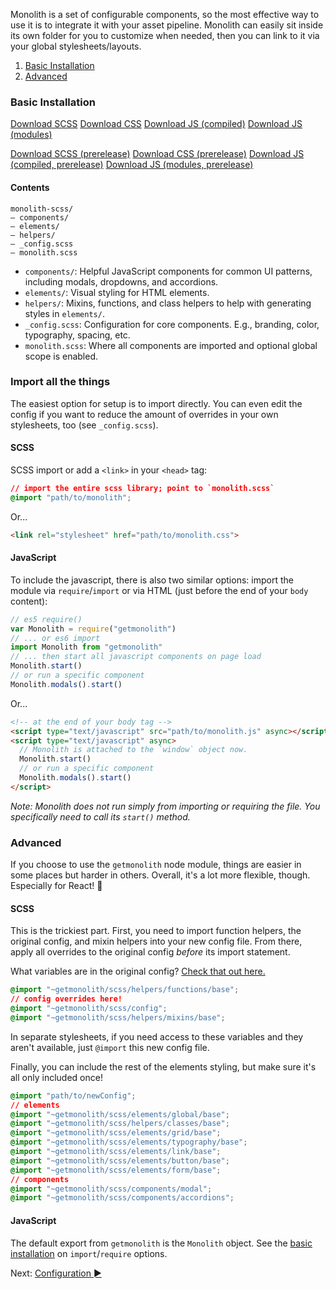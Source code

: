 Monolith is a set of configurable components, so the most effective way to use it is to integrate it with your asset pipeline. Monolith can easily sit inside its own folder for you to customize when needed, then you can link to it via your global stylesheets/layouts.

1.  [Basic Installation](#basic-installation)
2.  [Advanced](#advanced)

### Basic Installation

[Download SCSS](https://github.com/geotrev/getmonolith.io/raw/master/dist/monolith.scss.zip)
[Download CSS](https://github.com/geotrev/getmonolith.io/raw/master/dist/monolith.css.zip)
[Download JS (compiled)](https://github.com/geotrev/getmonolith.io/raw/master/dist/monolith.js.zip)
[Download JS (modules)](https://github.com/geotrev/getmonolith.io/raw/master/dist/monolith.modules.js.zip)

[Download SCSS (prerelease)](https://github.com/geotrev/getmonolith.io/raw/develop/dist/monolith.scss.zip)
[Download CSS (prerelease)](https://github.com/geotrev/getmonolith.io/raw/develop/dist/monolith.css.zip)
[Download JS (compiled, prerelease)](https://github.com/geotrev/getmonolith.io/raw/develop/dist/monolith.js.zip)
[Download JS (modules, prerelease)](https://github.com/geotrev/getmonolith.io/raw/develop/dist/monolith.modules.js.zip)

#### Contents

```
monolith-scss/
— components/
— elements/
— helpers/
— _config.scss
— monolith.scss
```

* `components/`: Helpful JavaScript components for common UI patterns, including modals, dropdowns, and accordions.
* `elements/`: Visual styling for HTML elements.
* `helpers/`: Mixins, functions, and class helpers to help with generating styles in `elements/`.
* `_config.scss`: Configuration for core components. E.g., branding, color, typography, spacing, etc.
* `monolith.scss`: Where all components are imported and optional global scope is enabled.

### Import all the things

The easiest option for setup is to import directly. You can even edit the config if you want to reduce the amount of overrides in your own stylesheets, too (see `_config.scss`).

#### SCSS

SCSS import or add a `<link>` in your `<head>` tag:

```css
// import the entire scss library; point to `monolith.scss`
@import "path/to/monolith";
```

Or...

```html
<link rel="stylesheet" href="path/to/monolith.css">
```

#### JavaScript

To include the javascript, there is also two similar options: import the module via `require`/`import` or via HTML (just before the end of your `body` content):

```js
// es5 require()
var Monolith = require("getmonolith")
// ... or es6 import
import Monolith from "getmonolith"
// ... then start all javascript components on page load
Monolith.start()
// or run a specific component
Monolith.modals().start()
```

Or...

```html
<!-- at the end of your body tag -->
<script type="text/javascript" src="path/to/monolith.js" async></script>
<script type="text/javascript" async>
  // Monolith is attached to the `window` object now.
  Monolith.start()
  // or run a specific component
  Monolith.modals().start()
</script>
```

_Note: Monolith does not run simply from importing or requiring the file. You specifically need to call its `start()` method._

### Advanced

If you choose to use the `getmonolith` node module, things are easier in some places but harder in others. Overall, it's a lot more flexible, though. Especially for React! 🎉

#### SCSS

This is the trickiest part. First, you need to import function helpers, the original config, and mixin helpers into your new config file. From there, apply all overrides to the original config _before_ its import statement.

What variables are in the original config? [Check that out here.](https://github.com/geotrev/getmonolith.io/blob/master/scss/_config.scss)

```css
@import "~getmonolith/scss/helpers/functions/base";
// config overrides here!
@import "~getmonolith/scss/config";
@import "~getmonolith/scss/helpers/mixins/base";
```

In separate stylesheets, if you need access to these variables and they aren't available, just `@import` this new config file.

Finally, you can include the rest of the elements styling, but make sure it's all only included once!

```css
@import "path/to/newConfig";
// elements
@import "~getmonolith/scss/elements/global/base";
@import "~getmonolith/scss/helpers/classes/base";
@import "~getmonolith/scss/elements/grid/base";
@import "~getmonolith/scss/elements/typography/base";
@import "~getmonolith/scss/elements/link/base";
@import "~getmonolith/scss/elements/button/base";
@import "~getmonolith/scss/elements/form/base";
// components
@import "~getmonolith/scss/components/modal";
@import "~getmonolith/scss/components/accordions";
```

#### JavaScript

The default export from `getmonolith` is the `Monolith` object. See the [basic installation](#basic-installation) on `import`/`require` options.

Next: [Configuration ►](configuration)
